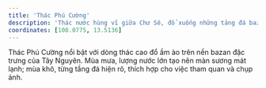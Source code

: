```yaml
---
title: 'Thác Phú Cường'
description: 'Thác nước hùng vĩ giữa Chư Sê, đổ xuống những tảng đá bazan tạo bọt trắng xóa quanh năm.'
coordinates: [108.0775, 13.5136]
---
```


Thác Phú Cường nổi bật với dòng thác cao đổ ầm ào trên nền bazan đặc trưng của Tây Nguyên. Mùa mưa, lượng nước lớn tạo nên màn sương mát lạnh; mùa khô, từng tầng đá hiện rõ, thích hợp cho việc tham quan và chụp ảnh.